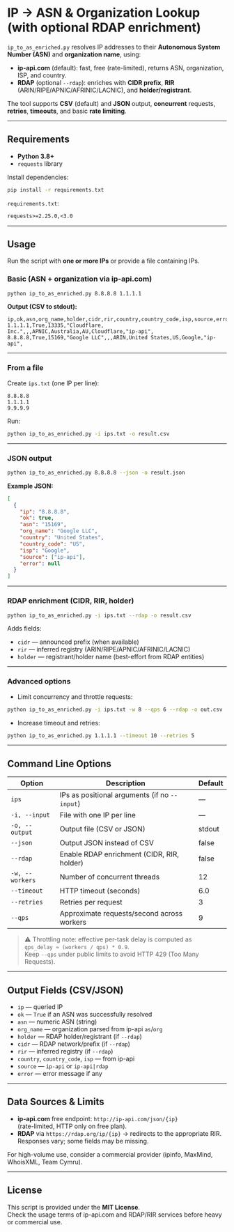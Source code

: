 # IP → ASN & Organization Lookup (with optional RDAP enrichment)

`ip_to_as_enriched.py` resolves IP addresses to their **Autonomous System Number (ASN)** and **organization name**, using:

- **ip-api.com** (default): fast, free (rate-limited), returns ASN, organization, ISP, and country.
- **RDAP** (optional `--rdap`): enriches with **CIDR prefix**, **RIR** (ARIN/RIPE/APNIC/AFRINIC/LACNIC), and **holder/registrant**.

The tool supports **CSV** (default) and **JSON** output, **concurrent** requests, **retries**, **timeouts**, and basic **rate limiting**.

---

## Requirements

- **Python 3.8+**
- `requests` library

Install dependencies:

```bash
pip install -r requirements.txt
```

`requirements.txt`:
```txt
requests>=2.25.0,<3.0
```

---

## Usage

Run the script with **one or more IPs** or provide a file containing IPs.

### Basic (ASN + organization via ip-api.com)
```bash
python ip_to_as_enriched.py 8.8.8.8 1.1.1.1
```

**Output (CSV to stdout):**
```csv
ip,ok,asn,org_name,holder,cidr,rir,country,country_code,isp,source,error
1.1.1.1,True,13335,"Cloudflare, Inc.",,,APNIC,Australia,AU,Cloudflare,"ip-api",
8.8.8.8,True,15169,"Google LLC",,,ARIN,United States,US,Google,"ip-api",
```

---

### From a file
Create `ips.txt` (one IP per line):

```
8.8.8.8
1.1.1.1
9.9.9.9
```

Run:
```bash
python ip_to_as_enriched.py -i ips.txt -o result.csv
```

---

### JSON output
```bash
python ip_to_as_enriched.py 8.8.8.8 --json -o result.json
```

**Example JSON:**
```json
[
  {
    "ip": "8.8.8.8",
    "ok": true,
    "asn": "15169",
    "org_name": "Google LLC",
    "country": "United States",
    "country_code": "US",
    "isp": "Google",
    "source": ["ip-api"],
    "error": null
  }
]
```

---

### RDAP enrichment (CIDR, RIR, holder)
```bash
python ip_to_as_enriched.py -i ips.txt --rdap -o result.csv
```

Adds fields:
- `cidr` — announced prefix (when available)
- `rir` — inferred registry (ARIN/RIPE/APNIC/AFRINIC/LACNIC)
- `holder` — registrant/holder name (best-effort from RDAP entities)

---

### Advanced options

- Limit concurrency and throttle requests:
```bash
python ip_to_as_enriched.py -i ips.txt -w 8 --qps 6 --rdap -o out.csv
```

- Increase timeout and retries:
```bash
python ip_to_as_enriched.py 1.1.1.1 --timeout 10 --retries 5
```

---

## Command Line Options

| Option | Description | Default |
|---|---|---|
| `ips` | IPs as positional arguments (if no `--input`) | — |
| `-i, --input` | File with one IP per line | — |
| `-o, --output` | Output file (CSV or JSON) | stdout |
| `--json` | Output JSON instead of CSV | false |
| `--rdap` | Enable RDAP enrichment (CIDR, RIR, holder) | false |
| `-w, --workers` | Number of concurrent threads | 12 |
| `--timeout` | HTTP timeout (seconds) | 6.0 |
| `--retries` | Retries per request | 3 |
| `--qps` | Approximate requests/second across workers | 9 |

> ⚠️ Throttling note: effective per-task delay is computed as  
> `qps_delay ≈ (workers / qps) * 0.9`.  
> Keep `--qps` under public limits to avoid HTTP 429 (Too Many Requests).

---

## Output Fields (CSV/JSON)

- `ip` — queried IP  
- `ok` — `True` if an ASN was successfully resolved  
- `asn` — numeric ASN (string)  
- `org_name` — organization parsed from ip-api `as`/`org`  
- `holder` — RDAP holder/registrant (if `--rdap`)  
- `cidr` — RDAP network/prefix (if `--rdap`)  
- `rir` — inferred registry (if `--rdap`)  
- `country`, `country_code`, `isp` — from ip-api  
- `source` — `ip-api` or `ip-api|rdap`  
- `error` — error message if any  

---

## Data Sources & Limits

- **ip-api.com** free endpoint: `http://ip-api.com/json/{ip}`  
  (rate-limited, HTTP only on free plan).  
- **RDAP** via `https://rdap.org/ip/{ip}` → redirects to the appropriate RIR.  
  Responses vary; some fields may be missing.  

For high-volume use, consider a commercial provider (ipinfo, MaxMind, WhoisXML, Team Cymru).

---

## License

This script is provided under the **MIT License**.  
Check the usage terms of ip-api.com and RDAP/RIR services before heavy or commercial use.
